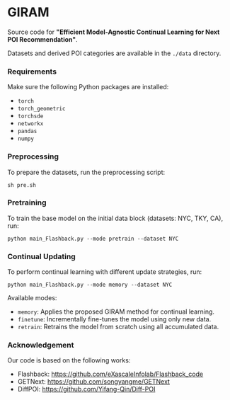 # GIRAM

Source code for **"Efficient Model-Agnostic Continual Learning for Next POI Recommendation"**.

Datasets and derived POI categories are available in the `./data` directory.

### Requirements

Make sure the following Python packages are installed:

- `torch`
- `torch_geometric`
- `torchsde`
- `networkx`
- `pandas`
- `numpy`

### Preprocessing
To prepare the datasets, run the preprocessing script:
```
sh pre.sh
```

### Pretraining
To train the base model on the initial data block (datasets: NYC, TKY, CA), run:
```
python main_Flashback.py --mode pretrain --dataset NYC
```

### Continual Updating
To perform continual learning with different update strategies, run:
```
python main_Flashback.py --mode memory --dataset NYC
```
Available modes:
- `memory`: Applies the proposed GIRAM method for continual learning.
- `finetune`: Incrementally fine-tunes the model using only new data.
- `retrain`: Retrains the model from scratch using all accumulated data.

### Acknowledgement
Our code is based on the following works:
- Flashback: https://github.com/eXascaleInfolab/Flashback_code
- GETNext: https://github.com/songyangme/GETNext
- DiffPOI: https://github.com/Yifang-Qin/Diff-POI
